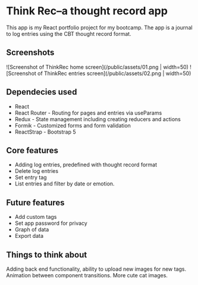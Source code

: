 # Think Rec–a thought record app

This app is my React portfolio project for my bootcamp. The app is a journal to log entries using the CBT thought record format.

## Screenshots

![Screenshot of ThinkRec home screen](/public/assets/01.png | width=50)
![Screenshot of ThinkRec entries screen](/public/assets/02.png | width=50)

## Dependecies used

-  React
-  React Router - Routing for pages and entries via useParams
-  Redux - State management including creating reducers and actions
-  Formik - Customized forms and form validation
-  ReactStrap - Bootstrap 5

## Core features

-  Adding log entries, predefined with thought record format
-  Delete log entries
-  Set entry tag
-  List entries and filter by date or emotion.

## Future features

-  Add custom tags
-  Set app password for privacy
-  Graph of data
-  Export data

## Things to think about

Adding back end functionality, ability to upload new images for new tags. Animation between component transitions. More cute cat images.
